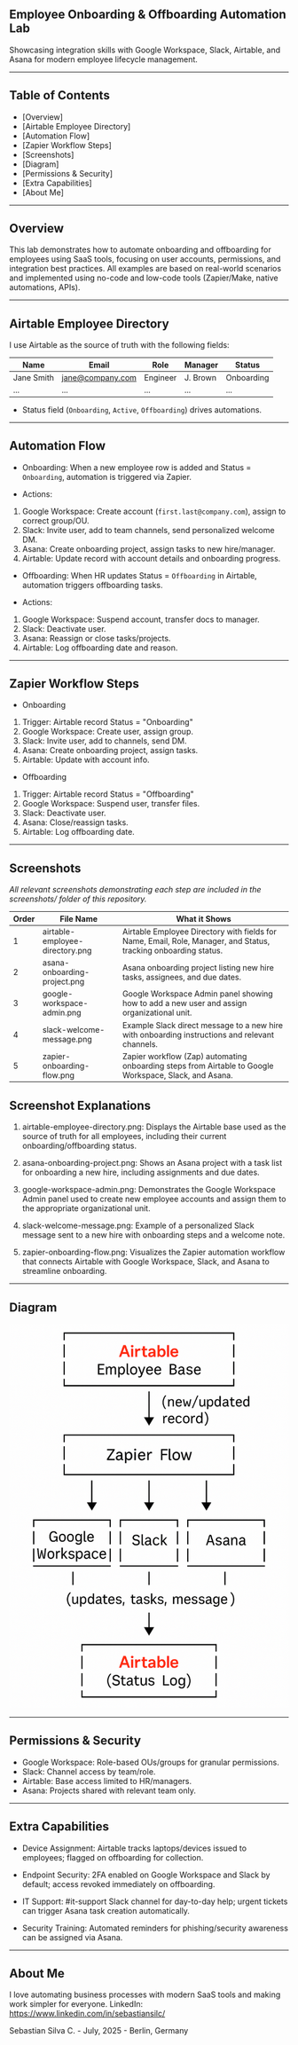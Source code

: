 ## Employee Onboarding & Offboarding Automation Lab

Showcasing integration skills with Google Workspace, Slack, Airtable, and Asana for modern employee lifecycle management.

---

## Table of Contents

- [Overview]
- [Airtable Employee Directory]
- [Automation Flow]
- [Zapier Workflow Steps]
- [Screenshots]
- [Diagram]
- [Permissions & Security]
- [Extra Capabilities]
- [About Me]

---

## Overview

This lab demonstrates how to automate onboarding and offboarding for employees using SaaS tools, focusing on user accounts, permissions, and integration best practices. All examples are based on real-world scenarios and implemented using no-code and low-code tools (Zapier/Make, native automations, APIs).

---

## Airtable Employee Directory

I use Airtable as the source of truth with the following fields:

| Name        | Email             | Role      | Manager   | Status        |
|-------------|-------------------|-----------|-----------|---------------|
| Jane Smith  | jane@company.com  | Engineer  | J. Brown  | Onboarding    |
| ...         | ...               | ...       | ...       | ...           |

- Status field (`Onboarding`, `Active`, `Offboarding`) drives automations.

---

## Automation Flow

- Onboarding: When a new employee row is added and Status = `Onboarding`, automation is triggered via Zapier.
  
- Actions:
1. Google Workspace: Create account (`first.last@company.com`), assign to correct group/OU.
2. Slack: Invite user, add to team channels, send personalized welcome DM.
3. Asana: Create onboarding project, assign tasks to new hire/manager.
4. Airtable: Update record with account details and onboarding progress.

- Offboarding: When HR updates Status = `Offboarding` in Airtable, automation triggers offboarding tasks.
  
- Actions:
1. Google Workspace: Suspend account, transfer docs to manager.
2. Slack: Deactivate user.
3. Asana: Reassign or close tasks/projects.
4. Airtable: Log offboarding date and reason.

---

## Zapier Workflow Steps

- Onboarding

1. Trigger: Airtable record Status = "Onboarding"
2. Google Workspace: Create user, assign group.
3. Slack: Invite user, add to channels, send DM.
4. Asana: Create onboarding project, assign tasks.
5. Airtable: Update with account info.

- Offboarding

1. Trigger: Airtable record Status = "Offboarding"
2. Google Workspace: Suspend user, transfer files.
3. Slack: Deactivate user.
4. Asana: Close/reassign tasks.
5. Airtable: Log offboarding date.

---

## Screenshots

*All relevant screenshots demonstrating each step are included in the screenshots/ folder of this repository.*

| Order | File Name                        | What it Shows                                                                                                   |
|-------|----------------------------------|-----------------------------------------------------------------------------------------------------------------|
| 1     | airtable-employee-directory.png  | Airtable Employee Directory with fields for Name, Email, Role, Manager, and Status, tracking onboarding status. |
| 2     | asana-onboarding-project.png     | Asana onboarding project listing new hire tasks, assignees, and due dates.                                      |
| 3     | google-workspace-admin.png       | Google Workspace Admin panel showing how to add a new user and assign organizational unit.                      |
| 4     | slack-welcome-message.png        | Example Slack direct message to a new hire with onboarding instructions and relevant channels.                  |
| 5     | zapier-onboarding-flow.png       | Zapier workflow (Zap) automating onboarding steps from Airtable to Google Workspace, Slack, and Asana.          |

## Screenshot Explanations

1. airtable-employee-directory.png: Displays the Airtable base used as the source of truth for all employees, including their current onboarding/offboarding status.

3. asana-onboarding-project.png: Shows an Asana project with a task list for onboarding a new hire, including assignments and due dates.

4. google-workspace-admin.png: Demonstrates the Google Workspace Admin panel used to create new employee accounts and assign them to the appropriate organizational unit.

5. slack-welcome-message.png: Example of a personalized Slack message sent to a new hire with onboarding steps and a welcome note.

6. zapier-onboarding-flow.png: Visualizes the Zapier automation workflow that connects Airtable with Google Workspace, Slack, and Asana to streamline onboarding.

---

## Diagram

![Automation Flow Diagram](./diagram.png)

---

## Permissions & Security

- Google Workspace: Role-based OUs/groups for granular permissions.  
- Slack: Channel access by team/role.  
- Airtable: Base access limited to HR/managers.  
- Asana: Projects shared with relevant team only.

---

## Extra Capabilities

- Device Assignment:
Airtable tracks laptops/devices issued to employees; flagged on offboarding for collection.

- Endpoint Security:
2FA enabled on Google Workspace and Slack by default; access revoked immediately on offboarding.

- IT Support:
#it-support Slack channel for day-to-day help; urgent tickets can trigger Asana task creation automatically.

- Security Training:
Automated reminders for phishing/security awareness can be assigned via Asana.


---

## About Me

I love automating business processes with modern SaaS tools and making work simpler for everyone. 
LinkedIn: https://www.linkedin.com/in/sebastiansilc/

Sebastian Silva C. - July, 2025 - Berlin, Germany
